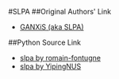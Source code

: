 #SLPA
##Original Authors' Link
- [GANXiS (aka SLPA)](https://sites.google.com/site/communitydetectionslpa/)

##Python Source Link
- [slpa by romain-fontugne](https://github.com/romain-fontugne/slpa_nx)
- [slpa by YipingNUS](https://github.com/YipingNUS/slpa-py)